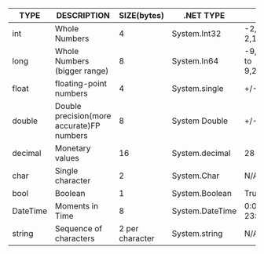 |TYPE         | DESCRIPTION                             | SIZE(bytes)   | .NET TYPE      | RANGE                                                  |     
|-------------|-------------                            |-------------  |-------------   |-------------                                           |
|int          |Whole Numbers                            |4              |System.Int32    |-2,147,483,648 to 2,147,483,647                         |
|long         |Whole Numbers (bigger range)             |8              |System.In64     |-9,223.372,036,854,775,808 to 9,223,372,036,854,775,807 |
|float        |floating-point numbers                   |4              |System.single   |+/-3.4 x 10^38                                          |
|double       |Double precision(more accurate)FP numbers|8              |System Double   |+/-1.7 x 10^308                                         |  
|decimal      |Monetary values                          |16             |System.decimal  |28 significant figures                                  |  
|char         |Single character                         |2              |System.Char     |N/A                                                     |  
|bool         |Boolean                                  |1              |System.Boolean  |True or False                                           |  
|DateTime     |Moments in Time                          |8              |System.DateTime |0:0:00 on 01/01/0001 to 23:59:59 on 12/31/9999          |  
|string       |Sequence of characters                   |2 per character|System.string   |N/A                                                     |  



